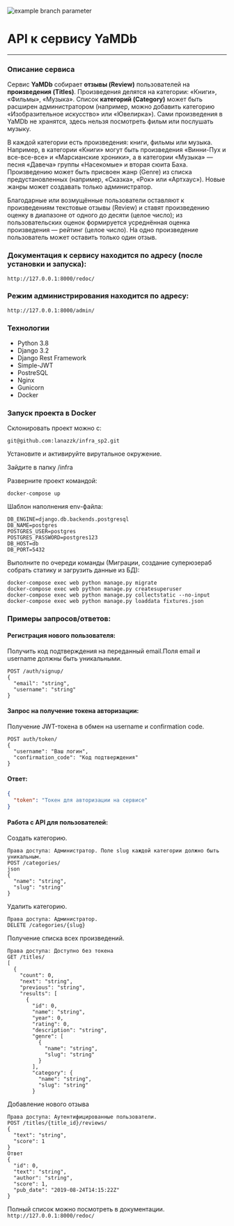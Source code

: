 ![example branch parameter](https://github.com/lanazzk/yamdb_final/actions/workflows/yamdb_workflow.yml/badge.svg)
# API к сервису YaMDb

---

### Описание сервиса


Сервис **YaMDb** собирает **отзывы (Review)** пользователей на **произведения (Titles)**. Произведения делятся на категории: «Книги», «Фильмы», «Музыка». Список **категорий (Category)** может быть расширен администратором (например, можно добавить категорию «Изобразительное искусство» или «Ювелирка»).
Сами произведения в YaMDb не хранятся, здесь нельзя посмотреть фильм или послушать музыку.

В каждой категории есть произведения: книги, фильмы или музыка. Например, в категории «Книги» могут быть произведения «Винни-Пух и все-все-все» и «Марсианские хроники», а в категории «Музыка» — песня «Давеча» группы «Насекомые» и вторая сюита Баха.
Произведению может быть присвоен жанр (Genre) из списка предустановленных (например, «Сказка», «Рок» или «Артхаус»). Новые жанры может создавать только администратор.

Благодарные или возмущённые пользователи оставляют к произведениям текстовые отзывы (Review) и ставят произведению оценку в диапазоне от одного до десяти (целое число); из пользовательских оценок формируется усреднённая оценка произведения — рейтинг (целое число). На одно произведение пользователь может оставить только один отзыв.

### Документация к сервису находится по адресу (после установки и запуска):
`http://127.0.0.1:8000/redoc/`

### Режим администрирования находится по адресу:
`http://127.0.0.1:8000/admin/`

### Технологии
- Python 3.8
- Django 3.2
- Django Rest Framework
- Simple-JWT
- PostreSQL
- Nginx
- Gunicorn
- Docker

### Запуск проекта в Docker

Склонировать проект можно с:
```
git@github.com:lanazzk/infra_sp2.git
```
Установите и активируйте вирутальное окружение.

Зайдите в папку /infra

Разверните проект командой:
```
docker-compose up
```
Шаблон наполнения env-файла:
```
DB_ENGINE=django.db.backends.postgresql
DB_NAME=postgres
POSTGRES_USER=postgres
POSTGRES_PASSWORD=postgres123
DB_HOST=db
DB_PORT=5432

```
Выполните по очереди команды (Миграции, создание суперюзераб собрать статику и загрузить данные из БД):

```
docker-compose exec web python manage.py migrate
docker-compose exec web python manage.py createsuperuser
docker-compose exec web python manage.py collectstatic --no-input
docker-compose exec web python manage.py loaddata fixtures.json
```

### Примеры запросов/ответов:
#### Регистрация нового пользователя:
Получить код подтверждения на переданный email.Поля email и username должны быть уникальными.
```
POST /auth/signup/
{
  "email": "string",
  "username": "string"
}
```
#### Запрос на получение токена авторизации:
Получение JWT-токена в обмен на username и confirmation code.
```
POST auth/token/
{
  "username": "Ваш логин",
  "confirmation_code": "Код подтверждения"
}
```
#### Ответ:

```json
{
  "token": "Токен для авторизации на сервисе"
}
```
#### Работа с API для пользователей:
Создать категорию.
```
Права доступа: Администратор. Поле slug каждой категории должно быть уникальным.
POST /categories/
json
{
  "name": "string",
  "slug": "string"
}
```
Удалить категорию.
```
Права доступа: Администратор.
DELETE /categories/{slug}
```
Получение списка всех произведений.
```
Права доступа: Доступно без токена
GET /titles/
[
  {
    "count": 0,
    "next": "string",
    "previous": "string",
    "results": [
      {
        "id": 0,
        "name": "string",
        "year": 0,
        "rating": 0,
        "description": "string",
        "genre": [
          {
            "name": "string",
            "slug": "string"
          }
        ],
        "category": {
          "name": "string",
          "slug": "string"
        }
```
Добавление нового отзыва
```
Права доступа: Аутентифицированные пользователи.
POST /titles/{title_id}/reviews/
{
  "text": "string",
  "score": 1
}
Ответ
{
  "id": 0,
  "text": "string",
  "author": "string",
  "score": 1,
  "pub_date": "2019-08-24T14:15:22Z"
}
```
Полный список можно посмотреть в документации.
`http://127.0.0.1:8000/redoc/`
